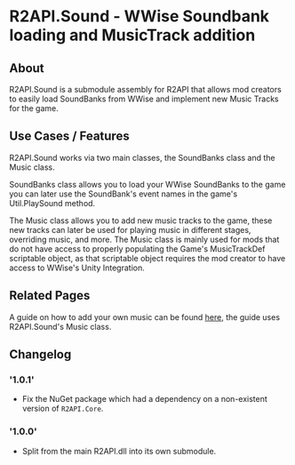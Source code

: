 # R2API.Sound - WWise Soundbank loading and MusicTrack addition

## About

R2API.Sound is a submodule assembly for R2API that allows mod creators to easily load SoundBanks from WWise and implement new Music Tracks for the game.

## Use Cases / Features

R2API.Sound works via two main classes, the SoundBanks class and the Music class.

SoundBanks class allows you to load your WWise SoundBanks to the game you can later use the SoundBank's event names in the game's Util.PlaySound method.

The Music class allows you to add new music tracks to the game, these new tracks can later be used for playing music in different stages, overriding music, and more.
The Music class is mainly used for mods that do not have access to properly populating the Game's MusicTrackDef scriptable object, as that scriptable object requires the mod creator to have access to WWise's Unity Integration.

## Related Pages

A guide on how to add your own music can be found [here](https://risk-of-thunder.github.io/R2Wiki/Mod-Creation/Assets/Sounds/WWise/Custom-Music/), the guide uses R2API.Sound's Music class.

## Changelog

### '1.0.1'
* Fix the NuGet package which had a dependency on a non-existent version of `R2API.Core`.

### '1.0.0'
* Split from the main R2API.dll into its own submodule.

